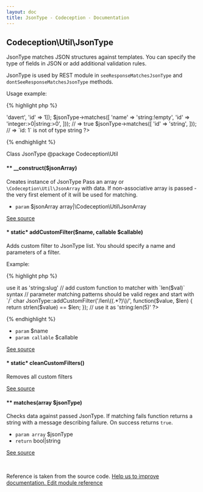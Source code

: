 ```yaml
---
layout: doc
title: JsonType - Codeception - Documentation
---
```



## Codeception\Util\JsonType



JsonType matches JSON structures against templates.
You can specify the type of fields in JSON or add additional validation rules.

JsonType is used by REST module in `seeResponseMatchesJsonType` and `dontSeeResponseMatchesJsonType` methods.

Usage example:

{% highlight php %}

<?php
$jsonType = new JsonType(['name' => 'davert', 'id' => 1]);
$jsonType->matches([
  'name' => 'string:!empty',
  'id' => 'integer:>0|string:>0',
])); // => true

$jsonType->matches([
  'id' => 'string',
])); // => `id: 1` is not of type string
?>

{% endhighlight %}

Class JsonType
@package Codeception\Util


#### ** __construct($jsonArray) 

Creates instance of JsonType
Pass an array or `\Codeception\Util\JsonArray` with data.
If non-associative array is passed - the very first element of it will be used for matching.

 * `param` $jsonArray array|\Codeception\Util\JsonArray

[See source](https://github.com/Codeception/Codeception/blob/2.2/src/Codeception/Util/JsonType.php#L42)

#### * static* addCustomFilter($name, callable $callable) 

Adds custom filter to JsonType list.
You should specify a name and parameters of a filter.

Example:

{% highlight php %}

<?php
JsonType::addCustomFilter('slug', function($value) {
    return strpos(' ', $value) !== false;
});
// => use it as 'string:slug'


// add custom function to matcher with `len($val)` syntax
// parameter matching patterns should be valid regex and start with `/` char
JsonType::addCustomFilter('/len\((.*?)\)/', function($value, $len) {
  return strlen($value) == $len;
});
// use it as 'string:len(5)'
?>

{% endhighlight %}

 * `param` $name
 * `param callable` $callable

[See source](https://github.com/Codeception/Codeception/blob/2.2/src/Codeception/Util/JsonType.php#L76)

#### * static* cleanCustomFilters() 

Removes all custom filters

[See source](https://github.com/Codeception/Codeception/blob/2.2/src/Codeception/Util/JsonType.php#L84)

#### ** matches(array $jsonType) 

Checks data against passed JsonType.
If matching fails function returns a string with a message describing failure.
On success returns `true`.

 * `param array` $jsonType
 * `return`  bool|string

[See source](https://github.com/Codeception/Codeception/blob/2.2/src/Codeception/Util/JsonType.php#L97)

<p>&nbsp;</p><div class="alert alert-warning">Reference is taken from the source code. <a href="https://github.com/Codeception/Codeception/blob/2.2/src/Codeception/Util/JsonType.php">Help us to improve documentation. Edit module reference</a></div>
